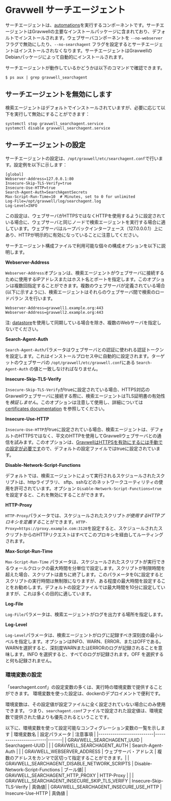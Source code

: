 # Gravwell サーチエージェント

サーチエージェントは、[automations](schedulesearch.md)を実行するコンポーネントです。サーチエージェントはGravwellの主要なインストールパッケージに含まれており、デフォルトでインストールされます。ウェブサーバコンポーネントを `--no-webserver` フラグで無効にしたり、`--no-searchagent` フラグを設定するとサーチエージェントはインストールされなくなります。サーチエージェントはGravwellのDebianパッケージによって自動的にインストールされます。

サーチエージェントが動作しているかどうかは以下のコマンドで確認できます。

```
$ ps aux | grep gravwell_searchagent
```

## サーチエージェントを無効にします

検索エージェントはデフォルトでインストールされていますが、必要に応じて以下を実行して無効にすることができます：

```
systemctl stop gravwell_searchagent.service
systemctl disable gravwell_searchagent.service
```

## サーチエージェントの設定

サーチエージェントの設定は、`/opt/gravwell/etc/searchagent.conf`で行います。設定例を以下に示します：
```
[global]
Webserver-Address=127.0.0.1:80
Insecure-Skip-TLS-Verify=true
Insecure-Use-HTTP=true
Search-Agent-Auth=SearchAgentSecrets
Max-Script-Run-Time=10	# Minutes, set to 0 for unlimited
Log-File=/opt/gravwell/log/searchagent.log
Log-Level=INFO
```

この設定は、ウェブサーバがHTTPSではなくHTTPを使用するように設定されている場合に、ウェブサーバと同じノードで検索エージェントを実行する場合に適しています。ウェブサーバはループバックインターフェース（127.0.0.0.1）上にあり、HTTPが明示的に有効になっていることに注意してください。

サーチエージェント構成ファイルで利用可能な個々の構成オプションを以下に説明します。

**Webserver-Address**

`Webserver-Address`オプションは、検索エージェントがウェブサーバに接続するために使用するIPアドレスまたはホスト名とポートを指定します。このオプションは複数回指定することができます。複数のウェブサーバが定義されている場合(以下に示すように)、検索エージェントはそれらのウェブサーバ間で検索のロードバラン スを行います。

```
Webserver-Address=gravwell1.example.org:443
Webserver-Address=gravwell2.example.org:443
```

注: [datastore](#!distributed/frontend.md)を使用して同期している場合を除き、複数のWebサーバを指定しないでください。

**Search-Agent-Auth**

`Search-Agent-Auth`パラメータはウェブサーバとの認証に使われる認証トークンを設定します。これはインストールプロセス中に自動的に設定されます。ターゲットのウェブサーバの `/opt/gravwell/etc/gravwell.conf`にある `Search-Agent-Auth` の値と一致しなければなりません。

**Insecure-Skip-TLS-Verify**

`Insecure-Skip-TLS-Verify`がtrueに設定されている場合、HTTPS対応のGravwellウェブサーバに接続する際に、検索エージェントはTLS証明書の有効性を*検証しません*。このオプションは注意して使用し、詳細については [certificates documentation](#!configuration/certificates.md) を参照してください。

**Insecure-Use-HTTP**

`Insecure-Use-HTTP`がtrueに設定されている場合、検索エージェントは、デフォルトのHTTPSではなく、平文のHTTPを使用してGravwellウェブサーバとの通信を試みます。このオプションは、[GravwellはHTTPSを有効にするには手動での設定が必要です](#!configuration/certificates.md)ので、デフォルトの設定ファイルではtrueに設定されています。

**Disable-Network-Script-Functions**

デフォルトでは、検索エージェントによって実行されるスケジュールされたスクリプトは、httpライブラリ、 sftp、sshなどのネットワークユーティリティの使用を許可されています。オプション `Disable-Network-Script-Functions=true` を設定すると、これを無効にすることができます。

**HTTP-Proxy**

`HTTP-Proxy`パラメータでは、スケジュールされたスクリプト*が使用するHTTPプロキシを定義する*ことができます。`HTTP-Proxy=https://proxy.example.com:3128`を設定すると、スケジュールされたスクリプトからのHTTPリクエストはすべてこのプロキシを経由してルーティングされます。

**Max-Script-Run-Time**

`Max-Script-Run-Time` パラメータは、スケジュールされたスクリプトが実行できるウォールクロックの最大時間を分単位で設定します。スクリプトが制限時間を超えた場合、スクリプトは直ちに終了します。このパラメータを0に設定するとスクリプトの実行時間は無制限になりますが、ある程度の最大時間を設定することをお勧めします。デフォルトの設定ファイルでは最大時間を10分に設定していますが、これは多くの目的に適しています。

**Log-File**

`Log-File`パラメータは、検索エージェントがログを出力する場所を指定します。

**Log-Level**

`Log-Level`パラメータは、検索エージェントがログに記録すべき深刻度の最小レベルを指定します。オプションはINFO、WARN、ERROR、またはOFFである。WARNを選択すると、深刻度WARNまたはERRORのログが記録されることを意味します。INFO を選択すると、すべてのログが記録されます。OFF を選択すると何も記録されません。

### 環境変数の設定

「searchagent.conf」の設定変数の多くは、実行時の環境変数で提供することができます。 環境変数を使った設定は、dockerのデプロイメントで便利です。

環境変数は、その設定値が設定ファイルに全く設定されていない場合にのみ使用できます。 つまり、`searchagent.conf`ファイルで設定された設定値は、環境変数で提供された値よりも優先されるということです。

以下に、環境変数を使って設定可能なコンフィグレーション変数の一覧を示します
| 環境変数名 | 設定パラメータ | 注意事項 | 
|---------------------------|-------------------------|-------|
| GRAVWELL_SEARCHAGENT_UUID | Searchagent-UUID | |
| GRAVWELL_SEARCHAGENT_AUTH | Search-Agent-Auth | |
| GRAVWELL_WEBSERVER_ADDRESS | ウェブサーバ・アドレス | 複数のアドレスをカンマで区切って指定することができます。|
| GRAVWELL_SEARCHAGENT_DISABLE_NETWORK_SCRIPTS | Disable-Network-Script-Functions | ブール値|
| GRAVWELL_SEARCHAGENT_HTTP_PROXY | HTTP-Proxy |  | 
| GRAVWELL_SEARCHAGENT_INSECURE_SKIP_TLS_VERIFY | Insecure-Skip-TLS-Verify | 真偽値|
| GRAVWELL_SEARCHAGENT_INSECURE_USE_HTTP | Insecure-Use-HTTP | 真偽値 | 